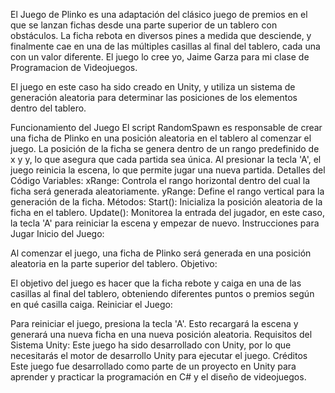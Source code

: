 El Juego de Plinko es una adaptación del clásico juego de premios en el que se lanzan fichas desde una parte superior de un tablero con obstáculos. La ficha rebota en diversos pines a medida que desciende, y finalmente cae en una de las múltiples casillas al final del tablero, cada una con un valor diferente.
El juego lo cree yo, Jaime Garza para mi clase de Programacion de Videojuegos.

El juego en este caso ha sido creado en Unity, y utiliza un sistema de generación aleatoria para determinar las posiciones de los elementos dentro del tablero.

Funcionamiento del Juego
El script RandomSpawn es responsable de crear una ficha de Plinko en una posición aleatoria en el tablero al comenzar el juego.
La posición de la ficha se genera dentro de un rango predefinido de x y y, lo que asegura que cada partida sea única.
Al presionar la tecla 'A', el juego reinicia la escena, lo que permite jugar una nueva partida.
Detalles del Código
Variables:
xRange: Controla el rango horizontal dentro del cual la ficha será generada aleatoriamente.
yRange: Define el rango vertical para la generación de la ficha.
Métodos:
Start(): Inicializa la posición aleatoria de la ficha en el tablero.
Update(): Monitorea la entrada del jugador, en este caso, la tecla 'A' para reiniciar la escena y empezar de nuevo.
Instrucciones para Jugar
Inicio del Juego:

Al comenzar el juego, una ficha de Plinko será generada en una posición aleatoria en la parte superior del tablero.
Objetivo:

El objetivo del juego es hacer que la ficha rebote y caiga en una de las casillas al final del tablero, obteniendo diferentes puntos o premios según en qué casilla caiga.
Reiniciar el Juego:

Para reiniciar el juego, presiona la tecla 'A'. Esto recargará la escena y generará una nueva ficha en una nueva posición aleatoria.
Requisitos del Sistema
Unity: Este juego ha sido desarrollado con Unity, por lo que necesitarás el motor de desarrollo Unity para ejecutar el juego.
Créditos
Este juego fue desarrollado como parte de un proyecto en Unity para aprender y practicar la programación en C# y el diseño de videojuegos.
